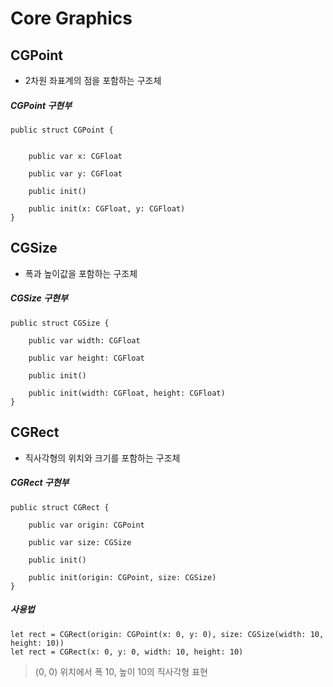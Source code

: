 # Core Graphics
## CGPoint
 - 2차원 좌표계의 점을 포함하는 구조체

##### CGPoint 구현부

```
public struct CGPoint {

    
    public var x: CGFloat

    public var y: CGFloat

    public init()

    public init(x: CGFloat, y: CGFloat)
}
```

## CGSize
 - 폭과 높이값을 포함하는 구조체

##### CGSize 구현부
```
public struct CGSize {

    public var width: CGFloat

    public var height: CGFloat

    public init()

    public init(width: CGFloat, height: CGFloat)
}
```

## CGRect
 - 직사각형의 위치와 크기를 포함하는 구조체

##### CGRect 구현부

```
public struct CGRect {

    public var origin: CGPoint

    public var size: CGSize

    public init()

    public init(origin: CGPoint, size: CGSize)
}
```
##### 사용법
`let rect = CGRect(origin: CGPoint(x: 0, y: 0), size: CGSize(width: 10, height: 10))`  
`let rect = CGRect(x: 0, y: 0, width: 10, height: 10)`
> (0, 0) 위치에서 폭 10, 높이 10의 직사각형 표현